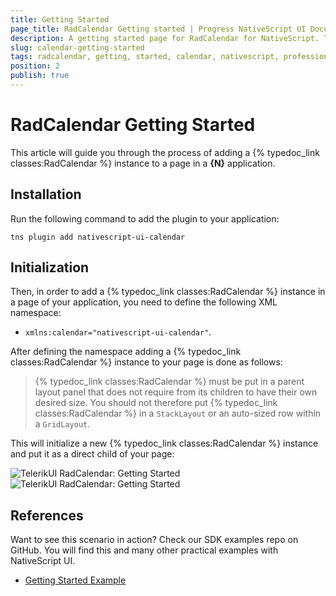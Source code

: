 ```yaml
---
title: Getting Started
page_title: RadCalendar Getting started | Progress NativeScript UI Documentation
description: A getting started page for RadCalendar for NativeScript. This article explains what are the steps to create a RadCalendar instance from scratch.
slug: calendar-getting-started
tags: radcalendar, getting, started, calendar, nativescript, professional, ui
position: 2
publish: true
---
```


# RadCalendar Getting Started
This article will guide you through the process of adding a {% typedoc_link classes:RadCalendar %} instance to a page in a **{N}** application.

## Installation
Run the following command to add the plugin to your application:

```
tns plugin add nativescript-ui-calendar
```

## Initialization
Then, in order to add a {% typedoc_link classes:RadCalendar %} instance in a page of your application, you need to define the following XML namespace:

- `xmlns:calendar="nativescript-ui-calendar"`.

After defining the namespace adding a {% typedoc_link classes:RadCalendar %} instance to your page is done as follows:

<snippet id='calendar-getting-started-xml'/>

> {% typedoc_link classes:RadCalendar %} must be put in a parent layout panel that does not require from its children to have their own desired size. You should not therefore put {% typedoc_link classes:RadCalendar %} in a `StackLayout` or an auto-sized row within a `GridLayout`.

This will initialize a new {% typedoc_link classes:RadCalendar %} instance and put it as a direct child of your page:

![TelerikUI RadCalendar: Getting Started](../../img/ns_ui/calendar-getting-started_android.png "Android")   ![TelerikUI RadCalendar: Getting Started](../../img/ns_ui/calendar-getting-started_ios.png "iOS")

## References
Want to see this scenario in action?
Check our SDK examples repo on GitHub. You will find this and many other practical examples with NativeScript UI.

* [Getting Started Example](https://github.com/NativeScript/nativescript-ui-samples/tree/master/calendar/app/calendar/getting-started)
